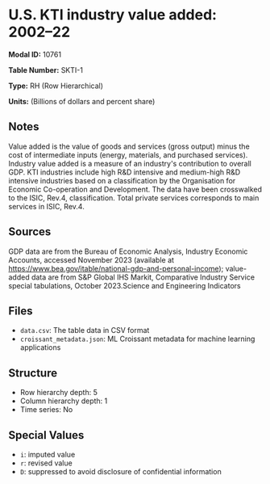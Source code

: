 # U.S. KTI industry value added: 2002–22

**Modal ID:** 10761

**Table Number:** SKTI-1

**Type:** RH (Row Hierarchical)

**Units:** (Billions of dollars and percent share)

## Notes

Value added is the value of goods and services (gross output) minus the cost of intermediate inputs (energy, materials, and purchased services). Industry value added is a measure of an industry's contribution to overall GDP. KTI industries include high R&D intensive and medium-high R&D intensive industries based on a classification by the Organisation for Economic Co-operation and Development. The data have been crosswalked to the ISIC, Rev.4, classification. Total private services corresponds to main services in ISIC, Rev.4.

## Sources

GDP data are from the Bureau of Economic Analysis, Industry Economic Accounts, accessed November 2023 (available at https://www.bea.gov/itable/national-gdp-and-personal-income); value-added data are from S&P Global IHS Markit, Comparative Industry Service special tabulations, October 2023.Science and Engineering Indicators

## Files

- `data.csv`: The table data in CSV format
- `croissant_metadata.json`: ML Croissant metadata for machine learning applications

## Structure

- Row hierarchy depth: 5
- Column hierarchy depth: 1
- Time series: No

## Special Values

- `i`: imputed value
- `r`: revised value
- `D`: suppressed to avoid disclosure of confidential information
